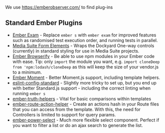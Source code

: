 We use https://emberobserver.com/ to find plug-ins

## Standard Ember Plugins
* [Ember Exam](https://github.com/trentmwillis/ember-exam) - Replace `ember s` with `ember exam` for improved features such as randomised test execution order, and running tests in parallel.
* [Media Suite Form Elements](https://github.com/mediasuitenz/mediasuite-form-elements) - Wraps the Dockyard One-way controls (currently) in standard styling for use in Media Suite projects.
* [Ember Browserify](https://github.com/ef4/ember-browserify) - Be able to use npm modules in your Ember code with ease.  Tip: only `import` the module you want, e.g. `import cloneDeep from 'npm:lodash/cloneDeep` as this will keep the size of your vendor.js to a minimum.
* [Ember Moment](https://github.com/stefanpenner/ember-moment) - Better Moment.js support, including template helpers.
* [eslint-config-standard](https://github.com/standard/eslint-config-standard) - Slightly more tricky to set up, but you end up with better Standard.js support - including the correct linting when running `ember s`
* [ember-truth-helpers](https://github.com/jmurphyau/ember-truth-helpers) - Vital for basic comparisons within templates
* [ember-route-action-helper](https://github.com/DockYard/ember-route-action-helper) - Create an actions hash in your Route files that you can access from the template.  With this, the need for Controllers is limited to support for query params.
* [ember-power-select](https://github.com/cibernox/ember-power-select) - Much more flexible select component.  Perfect if you want to filter a list or do an ajax search to generate the list.
